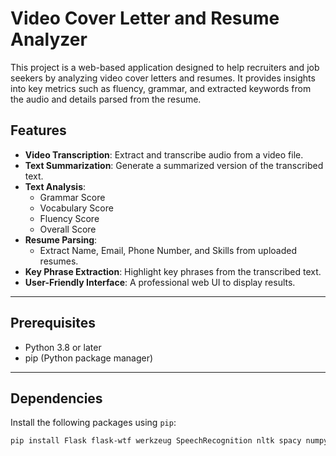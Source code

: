 # Video Cover Letter and Resume Analyzer

This project is a web-based application designed to help recruiters and job seekers by analyzing video cover letters and resumes. It provides insights into key metrics such as fluency, grammar, and extracted keywords from the audio and details parsed from the resume.

## Features
- **Video Transcription**: Extract and transcribe audio from a video file.
- **Text Summarization**: Generate a summarized version of the transcribed text.
- **Text Analysis**:
  - Grammar Score
  - Vocabulary Score
  - Fluency Score
  - Overall Score
- **Resume Parsing**:
  - Extract Name, Email, Phone Number, and Skills from uploaded resumes.
- **Key Phrase Extraction**: Highlight key phrases from the transcribed text.
- **User-Friendly Interface**: A professional web UI to display results.

---

## Prerequisites
- Python 3.8 or later
- pip (Python package manager)

---

## Dependencies
Install the following packages using `pip`:

```bash
pip install Flask flask-wtf werkzeug SpeechRecognition nltk spacy numpy

